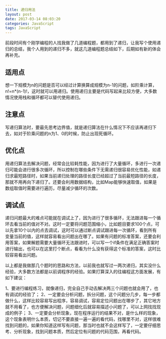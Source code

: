```yaml
---
title: 递归用法
layout: post
date: 2017-03-14 08:03:20
categories: JavaScript
tags: JavaScript
---
```


前段时间有个刚学编程的人找我做了几道编程题，都用到了递归，让我写个使用递归的总结，我个人用到的递归不多，就这几道编程题总结如下，后期如有新的体会再补充。

## 适用点

想一下规模为n的问题是否可以经过计算换算成规模为n-1的问题，如阶乘计算，n!=n*(n-1)!，这时就可以用递归。使用递归主要是代码写起来比较方便，大多数情况使用栈和循环都可以替代使用递归。

## 注意点

写递归算法时，要最先思考边界值，就是递归算法在什么情况下不应该再递归下去，如对于阶乘问题的n为1、0的时候，防止出现死循环。

## 优化点

用递归算法去解决问题，经常会比较耗性能，因为进行了大量循环，多进行一次递归可能会进行很多次循环，所以控制在哪些条件下无需递归很容易优化性能，如递归求最短路径时，如果当前递归处理的路径长度已经超过了当前最短路径的长度，那就不用再向下递归了。还要会利用数据结构，比如Map能够快速取值，如果是数组取值时需要进行遍历，尽量减少循环的次数。

## 调试点

递归问题最大的难点可能就在调试上了，因为进行了很多循环，无法跟进每一个循环去看当前的值对不对。这时一定要将问题范围缩小，比如题目要求100个点，可以先拿10个以内的点去调试，这时可以通过断点调试跟进每一次循环，看到所有变量当前的值，这样就容易看出问题出在哪了。如果有问题的标准答案，还要会利用答案，如果解题需要大量循环无法跟进时，可以写一个if条件在满足正确答案时进行输出，也可以在这里打个断点，看看为什么没有获得这个标准的答案，这时比较容易看出问题。

以上都是我做那几个题时的思路和方法，以前我也就写过一两次递归，其实没什么经验，大多数方法都是以前调程序的经验。如果打算深入的往编程这方面发展，有如下建议：

1、要进行编程练习，就像递归，完全自己手动去解决两三个问题也就会用了，也有调试的经验了；
2、一定要会分析问题，拆分问题，这个问题分几步，每一步都做什么，这样比较容易写出程序，容易调试，容易定位问题出在哪步了，其它地方就不用看了，也方便解决问题，问题细化后就容易描述小问题了，可以上网找找现成的例子；
3、一定要会分析现象，现在程序运行的结果不对，是什么样的现象，这个现象表明什么本质，切记不要直接一遍一遍的看代码，找哪里不对，这样很难找到问题的，如果你知道这样写有问题，那当时也就不会这样写了，一定要仔细思考、分析现象，找到问题本质，然后定位有问题的代码范围，再看代码。